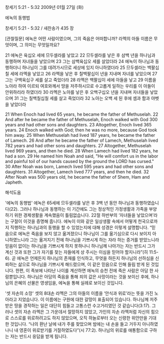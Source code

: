 창세기 5:21 - 5:32 
2009년 01월 27일 (화)

에녹의 동행법



창세기 5:21 - 5:32 / 새찬송가 435 장

[관찰질문]
에녹은 어떤 사람이였으며, 그의 죽음은 어떠합니까?
라멕의 아들 이름은 무엇이며, 그 의미는 무엇일까요?

21 에녹은 육십오 세에 므두셀라를 낳았고 
22 므두셀라를 낳은 후 삼백 년을 하나님과 동행하며 자녀들을 낳았으며 
23 그는 삼백육십오 세를 살았더라 
24 에녹이 하나님과 동행하더니 하나님이 그를 데려가시므로 세상에 있지 아니하였더라 
25 므두셀라는 백팔십칠 세에 라멕을 낳았고 
26 라멕을 낳은 후 칠백팔십이 년을 지내며 자녀를 낳았으며 
27 그는 구백육십구 세를 살고 죽었더라 
28 라멕은 백팔십이 세에 아들을 낳고 
29 이름을 노아라 하여 이르되 여호와께서 땅을 저주하시므로 수고롭게 일하는 우리를 이 아들이 안위하리라 하였더라 
30 라멕은 노아를 낳은 후 오백구십오 년을 지내며 자녀들을 낳았으며 
31 그는 칠백칠십칠 세를 살고 죽었더라 32 노아는 오백 세 된 후에 셈과 함과 야벳을 낳았더라 

21 When Enoch had lived 65 years, he became the father of Methuselah. 
22 And after he became the father of Methuselah, Enoch walked with God 300 years and had other sons and daughters. 
23 Altogether, Enoch lived 365 years. 
24 Enoch walked with God; then he was no more, because God took him away. 
25 When Methuselah had lived 187 years, he became the father of Lamech. 
26 And after he became the father of Lamech, Methuselah lived 782 years and had other sons and daughters. 
27 Altogether, Methuselah lived 969 years, and then he died. 
28 When Lamech had lived 182 years, he had a son. 
29 He named him Noah and said, "He will comfort us in the labor and painful toil of our hands caused by the ground the LORD has cursed." 
30 After Noah was born, Lamech lived 595 years and had other sons and daughters. 
31 Altogether, Lamech lived 777 years, and then he died. 
32 After Noah was 500 years old, he became the father of Shem, Ham and Japheth.

해석도움





'에녹의 동행법' 
에녹은 65세에 므두셀라를 낳은 후 3백 년 동안 하나님과 동행하였습니다(22). 그러나 하나님과 동행하는 이 기간에도 그는 정상적인 가정생활과 가족을 부양하기 위한 경제생활을 계속했음이 틀림없습니다. 22절 하반부의 ‘자녀들을 낳았으며’라는 구절이 이것을 증명해 줍니다. 에녹이 이와 같은 일상생활 속에서 어떻게 천국으로까지 직행하는 하나님과의 동행을 할 수 있었는지에 대해 성경은 이렇게 설명합니다. “믿음으로 에녹은 죽음을 보지 않고 옮겨졌으니 하나님이 그를 옮기심으로 다시 보이지 아니하였느니라 그는 옮겨지기 전에 하나님을 기쁘시게 하는 자라 하는 증거를 받았느니라 믿음이 없이는 하나님을 기쁘시게 하지 못하나니 하나님께 나아가는 자는 반드시 그가 계신 것과 또한 그가 자기를 찾는 자들에게 상 주시는 이심을 믿어야 할지니라”(히 11:5-6). 곧 에녹은 언제든지 하나님의 존재를 인식하고, 무엇을 하든지 하나님의 선하심을 신뢰하는 삶으로 하나님을 기쁘시게 해드렸으며, 이 같은 믿음으로 인해 들림 받게 된 것입니다. 한편, 이 족보에 나타난 나이를 계산하면 에녹의 승천 전에 죽은 사람은 아담 한 사람뿐입니다. 하나님은 아담의 죽음을 통해 죄의 값은 사망이라는 것을 보이신 후에, 하나님의 은혜의 선물은 영생임을, 에녹을 통해 실례로 보이신 것입니다.        

'셋 자손의 소망'
셋의 8대손 라멕은 그의 아들의 이름을 ‘안식과 위로’라는 뜻을 가진 노아라고 지었습니다. 이 이름에는 구원에 대한 갈망이 표출되어 있습니다. 하나님께 저주받은 땅을 경작하는 일은 대단히 힘들고 고통스런 수고거리였던 것 같습니다(3:17). 그러나 셋의 자손 라멕은 그 가운데서 절망하지 않았고, 가인의 자손 라멕처럼 자신의 힘으로 스스로를 위로하려고도 하지 않았으며, 오직 하늘로부터 오는 신령한 위안만을 기대한 것입니다. “나의 환난 날에 내가 주를 찾았으며 밤에는 내 손을 들고 거두지 아니하였나니 내 영혼이 위로받기를 거절하였도다”(시 77:2). 하나님의 위로를 애통함으로 구하는 자는 반드시 응답을 받게 됩니다.
